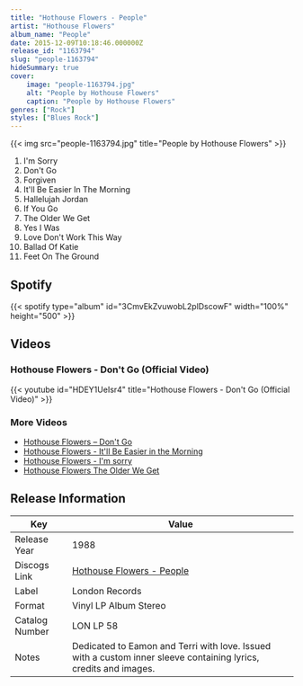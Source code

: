 ```yaml
---
title: "Hothouse Flowers - People"
artist: "Hothouse Flowers"
album_name: "People"
date: 2015-12-09T10:18:46.000000Z
release_id: "1163794"
slug: "people-1163794"
hideSummary: true
cover:
    image: "people-1163794.jpg"
    alt: "People by Hothouse Flowers"
    caption: "People by Hothouse Flowers"
genres: ["Rock"]
styles: ["Blues Rock"]
---
```


{{< img src="people-1163794.jpg" title="People by Hothouse Flowers" >}}

<!-- section break -->

1. I'm Sorry
2. Don't Go
3. Forgiven
4. It'll Be Easier In The Morning
5. Hallelujah Jordan
6. If You Go
7. The Older We Get
8. Yes I Was
9. Love Don't Work This Way
10. Ballad Of Katie
11. Feet On The Ground

<!-- section break -->


## Spotify
{{< spotify type="album" id="3CmvEkZvuwobL2plDscowF" width="100%" height="500" >}}



## Videos
### Hothouse Flowers - Don't Go (Official Video)
{{< youtube id="HDEY1UeIsr4" title="Hothouse Flowers - Don't Go (Official Video)" >}}<br>

### More Videos

- [Hothouse Flowers ‎– Don't Go](https://www.youtube.com/watch?v=Ym1bePL88ro)
- [Hothouse Flowers - It'll Be Easier in the Morning](https://www.youtube.com/watch?v=BzwPz83UbuU)
- [Hothouse Flowers -  I'm sorry](https://www.youtube.com/watch?v=_6wFR7cUfE8)
- [Hothouse Flowers The Older We Get](https://www.youtube.com/watch?v=h3oWuIEAGaQ)


## Release Information
|  Key           | Value                                                |
| ---------------| ---------------------------------------------------- |
| Release Year   | 1988                                   |
| Discogs Link   | [Hothouse Flowers - People](https://www.discogs.com/release/1163794-Hothouse-Flowers-People) |
| Label          | London Records |
| Format         | Vinyl LP Album Stereo |
| Catalog Number | LON LP 58 |
| Notes | Dedicated to Eamon and Terri with love. Issued with a custom inner sleeve containing lyrics, credits and images. |